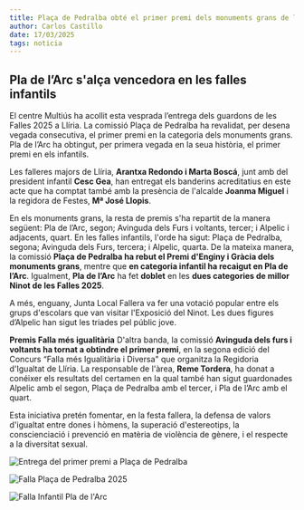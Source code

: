 ```yaml
---
title: Plaça de Pedralba obté el primer premi dels monuments grans de les Falles de Llíria 2025
author: Carlos Castillo
date: 17/03/2025
tags: noticia
--- 
```


## Pla de l’Arc s'alça vencedora en les falles infantils 

El centre Multiús ha acollit esta vesprada l’entrega dels guardons de les Falles 2025 a Llíria. La comissió Plaça de Pedralba ha revalidat, per desena vegada consecutiva, el primer premi en la categoria dels monuments grans. Pla de l’Arc ha obtingut, per primera vegada en la seua història, el primer premi en els infantils.

Les falleres majors de Llíria, **Arantxa Redondo i Marta Boscá**, junt amb del president infantil **Cesc Gea**, han entregat els banderins acreditatius en este acte que ha comptat també amb la presència de l'alcalde **Joanma Miguel** i la regidora de Festes, **Mª José Llopis**.

En els monuments grans, la resta de premis s'ha repartit de la manera següent: Pla de l’Arc, segon; Avinguda dels Furs i voltants, tercer; i Alpelic i adjacents, quart. En les falles infantils, l'orde ha sigut: Plaça de Pedralba, segona; Avinguda dels Furs, tercera; i Alpelic, quarta. De la mateixa manera, la comissió **Plaça de Pedralba ha rebut el Premi d'Enginy i Gràcia dels monuments grans**, mentre que **en categoria infantil ha recaigut en Pla de l’Arc**. Igualment, **Pla de l’Arc** ha fet **doblet** en les **dues categories de millor Ninot de les Falles 2025**.

A més, enguany, Junta Local Fallera va fer una votació popular entre els grups d'escolars que van visitar l'Exposició del Ninot. Les dues figures d’Alpelic han sigut les triades pel públic jove.

**Premis Falla més igualitària**
D'altra banda, la comissió **Avinguda dels furs i voltants ha tornat a obtindre el primer premi**, en la segona edició del Concurs “Falla més Igualitària i Diversa" que organitza la Regidoria d'Igualtat de Llíria. La responsable de l'àrea, **Reme Tordera**, ha donat a conéixer els resultats del certamen en la qual també han sigut guardonades Alpelic amb el segon, Plaça de Pedralba amb el tercer, i Pla de l’Arc amb el quart.

Esta iniciativa pretén fomentar, en la festa fallera, la defensa de valors d'igualtat entre dones i hòmens, la superació d'estereotips, la conscienciació i prevenció en matèria de violència de gènere, i el respecte a la diversitat sexual.

![Entrega del primer premi a Plaça de Pedralba](/assets/continguts/recursos/20250317-Entrega-premio-falla.jpg "Entrega del primer premi")

![Falla Plaça de Pedralba 2025](/assets/continguts/recursos/20250317-PrimerpremiFallagranPlaçaPedralba.jpg "Falla Plaça de Pedralba 2025")

![Falla Infantil Pla de l'Arc](/assets/continguts/recursos/20250317-PrimerpremiFallainfantilPladel'Arc.jpg "Falla Infantil Pla de l'Arc")